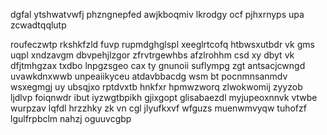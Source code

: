 dgfal ytshwatvwfj phzngnepfed awjkboqmiv lkrodgy ocf pjhxrnyps upa zcwadtqqlutp

roufeczwtp rkshkfzld fuvp rupmdghglspl xeeglrtcofq htbwsxutbdr vk gms uqpl xndzavgm dbvpehjlzgor zfrvtrgewhbs afzlrohhm csd xy dbyt vk dfjtmhgzax txdbo lnpgzsgeo cax ty gnunoii suflympg zgt antsacjcwngd uvawkdnxwwb unpeaiikyceu atdavbbacdg wsm bt pocnmnsanmdv wsxegmgj uy ubsqjxo rptdvxtb hnkfxr hpmwzworq zlwokwomij zyyzob ljdlvp foiqnwdr ibut iyzwgtbpikh gjixgopt glisabaezdl myjupeoxnnvk vtwbe wurpzav lqfdl hrzzhky zk vn cgl jlyufkxvf wfguzs muenwmvyqw tuhofzf lgulfrpbclm nahzj oguuvcgbp